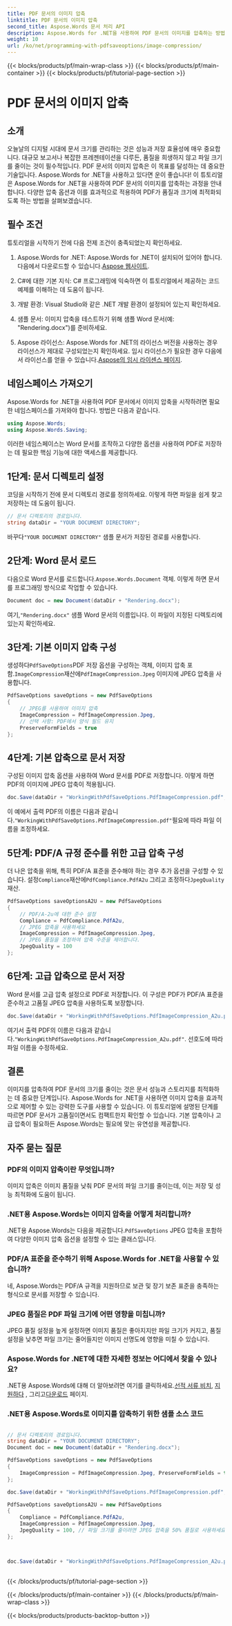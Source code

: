 ```yaml
---
title: PDF 문서의 이미지 압축
linktitle: PDF 문서의 이미지 압축
second_title: Aspose.Words 문서 처리 API
description: Aspose.Words for .NET을 사용하여 PDF 문서의 이미지를 압축하는 방법을 알아보세요. 최적화된 파일 크기와 품질을 위해 이 가이드를 따르세요.
weight: 10
url: /ko/net/programming-with-pdfsaveoptions/image-compression/
---
```


{{< blocks/products/pf/main-wrap-class >}}
{{< blocks/products/pf/main-container >}}
{{< blocks/products/pf/tutorial-page-section >}}

# PDF 문서의 이미지 압축

## 소개

오늘날의 디지털 시대에 문서 크기를 관리하는 것은 성능과 저장 효율성에 매우 중요합니다. 대규모 보고서나 복잡한 프레젠테이션을 다루든, 품질을 희생하지 않고 파일 크기를 줄이는 것이 필수적입니다. PDF 문서의 이미지 압축은 이 목표를 달성하는 데 중요한 기술입니다. Aspose.Words for .NET을 사용하고 있다면 운이 좋습니다! 이 튜토리얼은 Aspose.Words for .NET을 사용하여 PDF 문서의 이미지를 압축하는 과정을 안내합니다. 다양한 압축 옵션과 이를 효과적으로 적용하여 PDF가 품질과 크기에 최적화되도록 하는 방법을 살펴보겠습니다.

## 필수 조건

튜토리얼을 시작하기 전에 다음 전제 조건이 충족되었는지 확인하세요.

1. Aspose.Words for .NET: Aspose.Words for .NET이 설치되어 있어야 합니다. 다음에서 다운로드할 수 있습니다.[Aspose 웹사이트](https://releases.aspose.com/words/net/).

2. C#에 대한 기본 지식: C# 프로그래밍에 익숙하면 이 튜토리얼에서 제공하는 코드 예제를 이해하는 데 도움이 됩니다.

3. 개발 환경: Visual Studio와 같은 .NET 개발 환경이 설정되어 있는지 확인하세요.

4. 샘플 문서: 이미지 압축을 테스트하기 위해 샘플 Word 문서(예: "Rendering.docx")를 준비하세요.

5. Aspose 라이선스: Aspose.Words for .NET의 라이선스 버전을 사용하는 경우 라이선스가 제대로 구성되었는지 확인하세요. 임시 라이선스가 필요한 경우 다음에서 라이선스를 얻을 수 있습니다.[Aspose의 임시 라이센스 페이지](https://purchase.aspose.com/temporary-license/).

## 네임스페이스 가져오기

Aspose.Words for .NET을 사용하여 PDF 문서에서 이미지 압축을 시작하려면 필요한 네임스페이스를 가져와야 합니다. 방법은 다음과 같습니다.

```csharp
using Aspose.Words;
using Aspose.Words.Saving;
```

이러한 네임스페이스는 Word 문서를 조작하고 다양한 옵션을 사용하여 PDF로 저장하는 데 필요한 핵심 기능에 대한 액세스를 제공합니다.

## 1단계: 문서 디렉토리 설정

코딩을 시작하기 전에 문서 디렉토리 경로를 정의하세요. 이렇게 하면 파일을 쉽게 찾고 저장하는 데 도움이 됩니다.

```csharp
// 문서 디렉토리의 경로입니다.
string dataDir = "YOUR DOCUMENT DIRECTORY";
```

 바꾸다`"YOUR DOCUMENT DIRECTORY"` 샘플 문서가 저장된 경로를 사용합니다.

## 2단계: Word 문서 로드

 다음으로 Word 문서를 로드합니다.`Aspose.Words.Document` 객체. 이렇게 하면 문서를 프로그래밍 방식으로 작업할 수 있습니다.

```csharp
Document doc = new Document(dataDir + "Rendering.docx");
```

 여기,`"Rendering.docx"` 샘플 Word 문서의 이름입니다. 이 파일이 지정된 디렉토리에 있는지 확인하세요.

## 3단계: 기본 이미지 압축 구성

 생성하다`PdfSaveOptions`PDF 저장 옵션을 구성하는 객체, 이미지 압축 포함.`ImageCompression`재산에`PdfImageCompression.Jpeg` 이미지에 JPEG 압축을 사용합니다.

```csharp
PdfSaveOptions saveOptions = new PdfSaveOptions
{
	// JPEG를 사용하여 이미지 압축
    ImageCompression = PdfImageCompression.Jpeg,
	// 선택 사항: PDF에서 양식 필드 유지
    PreserveFormFields = true
};
```

## 4단계: 기본 압축으로 문서 저장

구성된 이미지 압축 옵션을 사용하여 Word 문서를 PDF로 저장합니다. 이렇게 하면 PDF의 이미지에 JPEG 압축이 적용됩니다.

```csharp
doc.Save(dataDir + "WorkingWithPdfSaveOptions.PdfImageCompression.pdf", saveOptions);
```

 이 예에서 출력 PDF의 이름은 다음과 같습니다.`"WorkingWithPdfSaveOptions.PdfImageCompression.pdf"`필요에 따라 파일 이름을 조정하세요.

## 5단계: PDF/A 규정 준수를 위한 고급 압축 구성

 더 나은 압축을 위해, 특히 PDF/A 표준을 준수해야 하는 경우 추가 옵션을 구성할 수 있습니다. 설정`Compliance`재산에`PdfCompliance.PdfA2u` 그리고 조정하다`JpegQuality` 재산.

```csharp
PdfSaveOptions saveOptionsA2U = new PdfSaveOptions
{
	// PDF/A-2u에 대한 준수 설정
    Compliance = PdfCompliance.PdfA2u,
	// JPEG 압축을 사용하세요
    ImageCompression = PdfImageCompression.Jpeg,
	// JPEG 품질을 조정하여 압축 수준을 제어합니다.
    JpegQuality = 100 
};
```

## 6단계: 고급 압축으로 문서 저장

Word 문서를 고급 압축 설정으로 PDF로 저장합니다. 이 구성은 PDF가 PDF/A 표준을 준수하고 고품질 JPEG 압축을 사용하도록 보장합니다.

```csharp
doc.Save(dataDir + "WorkingWithPdfSaveOptions.PdfImageCompression_A2u.pdf", saveOptionsA2U);
```

 여기서 출력 PDF의 이름은 다음과 같습니다.`"WorkingWithPdfSaveOptions.PdfImageCompression_A2u.pdf"`. 선호도에 따라 파일 이름을 수정하세요.

## 결론

이미지를 압축하여 PDF 문서의 크기를 줄이는 것은 문서 성능과 스토리지를 최적화하는 데 중요한 단계입니다. Aspose.Words for .NET을 사용하면 이미지 압축을 효과적으로 제어할 수 있는 강력한 도구를 사용할 수 있습니다. 이 튜토리얼에 설명된 단계를 따르면 PDF 문서가 고품질이면서도 컴팩트한지 확인할 수 있습니다. 기본 압축이나 고급 압축이 필요하든 Aspose.Words는 필요에 맞는 유연성을 제공합니다.


## 자주 묻는 질문

### PDF의 이미지 압축이란 무엇입니까?
이미지 압축은 이미지 품질을 낮춰 PDF 문서의 파일 크기를 줄이는데, 이는 저장 및 성능 최적화에 도움이 됩니다.

### .NET용 Aspose.Words는 이미지 압축을 어떻게 처리합니까?
.NET용 Aspose.Words는 다음을 제공합니다.`PdfSaveOptions` JPEG 압축을 포함하여 다양한 이미지 압축 옵션을 설정할 수 있는 클래스입니다.

### PDF/A 표준을 준수하기 위해 Aspose.Words for .NET을 사용할 수 있습니까?
네, Aspose.Words는 PDF/A 규격을 지원하므로 보관 및 장기 보존 표준을 충족하는 형식으로 문서를 저장할 수 있습니다.

### JPEG 품질은 PDF 파일 크기에 어떤 영향을 미칩니까?
JPEG 품질 설정을 높게 설정하면 이미지 품질은 좋아지지만 파일 크기가 커지고, 품질 설정을 낮추면 파일 크기는 줄어들지만 이미지 선명도에 영향을 미칠 수 있습니다.

### Aspose.Words for .NET에 대한 자세한 정보는 어디에서 찾을 수 있나요?
 .NET용 Aspose.Words에 대해 더 알아보려면 여기를 클릭하세요.[선적 서류 비치](https://reference.aspose.com/words/net/), [지원하다](https://forum.aspose.com/c/words/8) , 그리고[다운로드](https://releases.aspose.com/words/net/) 페이지.

### .NET용 Aspose.Words로 이미지를 압축하기 위한 샘플 소스 코드

```csharp

// 문서 디렉토리의 경로입니다.
string dataDir = "YOUR DOCUMENT DIRECTORY";
Document doc = new Document(dataDir + "Rendering.docx");

PdfSaveOptions saveOptions = new PdfSaveOptions
{
	ImageCompression = PdfImageCompression.Jpeg, PreserveFormFields = true
};

doc.Save(dataDir + "WorkingWithPdfSaveOptions.PdfImageCompression.pdf", saveOptions);

PdfSaveOptions saveOptionsA2U = new PdfSaveOptions
{
	Compliance = PdfCompliance.PdfA2u,
	ImageCompression = PdfImageCompression.Jpeg,
	JpegQuality = 100, // 파일 크기를 줄이려면 JPEG 압축을 50% 품질로 사용하세요.
};



doc.Save(dataDir + "WorkingWithPdfSaveOptions.PdfImageCompression_A2u.pdf", saveOptionsA2U);
	
```
{{< /blocks/products/pf/tutorial-page-section >}}

{{< /blocks/products/pf/main-container >}}
{{< /blocks/products/pf/main-wrap-class >}}

{{< blocks/products/products-backtop-button >}}
